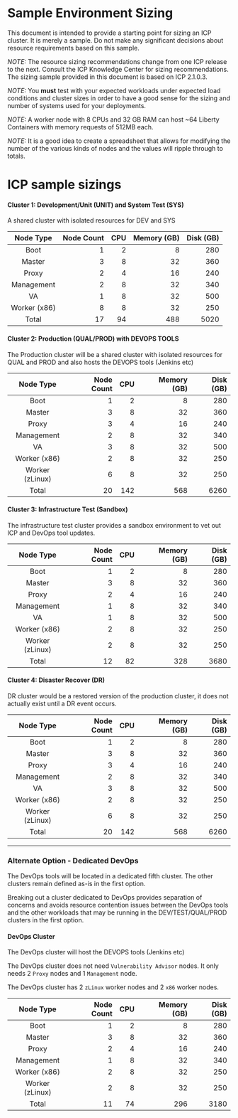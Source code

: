 # Sample Environment Sizing

This document is intended to provide a starting point for sizing an ICP cluster.  It is merely a sample.  Do not make any significant decisions about resource requirements based on this sample.  

*NOTE:* The resource sizing recommendations change from one ICP release to the next. Consult the ICP Knowledge Center for sizing recommendations.  The sizing sample provided in this document is based on ICP 2.1.0.3.

*NOTE:* You **must** test with your expected workloads under expected load conditions and cluster sizes in order to have a good sense for the sizing and number of systems used for your deployments.

*NOTE:* A worker node with 8 CPUs and 32 GB RAM can host ~64 Liberty Containers with memory requests of 512MB each.

*NOTE:* It is a good idea to create a spreadsheet that allows for modifying the number of the various kinds of nodes and the values will ripple through to totals.

# ICP sample sizings

#### Cluster 1: Development/Unit (UNIT) and System Test (SYS)
A shared cluster with isolated resources for DEV and SYS

| Node Type       | Node Count | CPU     | Memory (GB) | Disk (GB)  |
| :--------------:| ----------:| -------:|------------:|-----------:|
|	Boot	          |    1       |   2     |   8         |  280       |
|	Master	        |    3	     |   8     |  32         |  360       |
|	Proxy	          |    2       |   4     |  16         |  240       |
|	Management      |    2       |   8     |  32         |  340       |
|	VA	            |    1       |   8     |  32         |  500       |
|	Worker (x86)    |    8       |   8     |  32         |  250       |
|	Total           |	  17       |  94     | 488         | 5020       |

#### Cluster 2: Production (QUAL/PROD) with DEVOPS TOOLS
The Production cluster will be a shared cluster with isolated resources for QUAL and PROD and also hosts the DEVOPS tools (Jenkins etc)

| Node Type       | Node Count | CPU     | Memory (GB) | Disk (GB)  |
| :--------------:| ----------:| -------:|------------:|-----------:|
|	Boot	          |    1       |   2     |   8         |  280       |
|	Master	        |    3	     |   8     |  32         |  360       |
|	Proxy	          |    3       |   4     |  16         |  240       |
|	Management      |    2       |   8     |  32         |  340       |
|	VA	            |    3       |   8     |  32         |  500       |
|	Worker (x86)    |    2       |   8     |  32         |  250       |
|	Worker (zLinux) |    6       |   8     |  32         |  250       |
|	Total           |	  20       | 142     | 568         | 6260       |


#### Cluster 3: Infrastructure Test (Sandbox)
The infrastructure test cluster provides a sandbox environment to vet out ICP and DevOps tool updates.

| Node Type       | Node Count | CPU     | Memory (GB) | Disk (GB)  |
| :--------------:| ----------:| -------:|------------:|-----------:|
|	Boot	          |    1       |   2     |   8         |  280       |
|	Master	        |    3	     |   8     |  32         |  360       |
|	Proxy	          |    2       |   4     |  16         |  240       |
|	Management      |    1       |   8     |  32         |  340       |
|	VA	            |    1       |   8     |  32         |  500       |
|	Worker (x86)    |    2       |   8     |  32         |  250       |
|	Worker (zLinux) |    2       |   8     |  32         |  250       |
|	Total           |	 12        |  82     | 328         | 3680       |


#### Cluster 4: Disaster Recover (DR)
DR cluster would be a restored version of the production cluster, it does not actually exist until a DR event occurs.

| Node Type       | Node Count | CPU     | Memory (GB) | Disk (GB)  |
| :--------------:| ----------:| -------:|------------:|-----------:|
|	Boot	          |    1       |   2     |   8         |  280       |
|	Master	        |    3	     |   8     |  32         |  360       |
|	Proxy	          |    3       |   4     |  16         |  240       |
|	Management      |    2       |   8     |  32         |  340       |
|	VA	            |    3       |   8     |  32         |  500       |
|	Worker (x86)    |    2       |   8     |  32         |  250       |
|	Worker (zLinux) |    6       |   8     |  32         |  250       |
|	Total           |	  20       | 142     | 568         | 6260       |


-------------------
### Alternate Option - Dedicated DevOps
The DevOps tools will be located in a dedicated fifth cluster.  The other clusters remain defined as-is in the first option.

Breaking out a cluster dedicated to DevOps provides separation of concerns and avoids resource contention issues between the DevOps tools and the other workloads that may be running in the DEV/TEST/QUAL/PROD clusters in the first option.

#### DevOps Cluster
The DevOps cluster will host the DEVOPS tools (Jenkins etc)

The DevOps cluster does not need `Vulnerability Advisor` nodes.  It only needs 2 `Proxy` nodes and 1 `Management` node.

The DevOps cluster has 2 `zLinux` worker nodes and 2 `x86` worker nodes.


| Node Type       | Node Count | CPU     | Memory (GB) | Disk (GB)  |
| :--------------:| ----------:| -------:|------------:|-----------:|
|	Boot	          |    1       |   2     |   8         |  280       |
|	Master	        |    3	     |   8     |  32         |  360       |
|	Proxy	          |    2       |   4     |  16         |  240       |
|	Management      |    1       |   8     |  32         |  340       |
|	Worker (x86)    |    2       |   8     |  32         |  250       |
|	Worker (zLinux) |    2       |   8     |  32         |  250       |
|	Total           |	  11       |  74     | 296         | 3180       |
